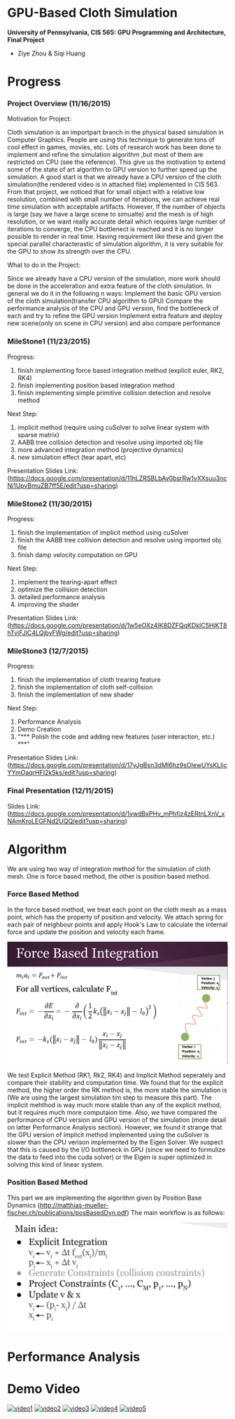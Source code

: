 GPU-Based Cloth Simulation
================

**University of Pennsylvania, CIS 565: GPU Programming and Architecture, Final Project**

* Ziye Zhou & Siqi Huang

Progress
========================
### Project Overview (11/16/2015)

Motivation for Project:

Cloth simulation is an importpart branch in the physical based simulation in Computer Graphics. People are using this technique to generate tons of cool effect in games, movies, etc. Lots of research work has been done to implement and refine the simulation algorithm ,but most of them are restricted on CPU (see the reference). This give us the motivation to extend some of the state of art algorithm to GPU version to further speed up the simulation. A good start is that we already have a CPU version of the cloth simulation(the rendered video is in attached file) implemented in CIS 563. From that project, we noticed that for small object with a relative low resolution, combined with small number of iterations, we can achieve real time simulation with acceptable artifacts. However, If the number of objects is large (say we have a large scene to simualte) and the mesh is of high resolution, or we want really accurate detail which requires large number of iterations to converge, the CPU bottlenect is reached and it is no longer possible to render in real time. Having requirement like these and given the special parallel characterastic of simulation algorithm, it is very suitable for the GPU to show its strength over the CPU.

What to do in the Project:

Since we already have a CPU version of the simulation, more work should be done in the acceleration and extra feature of the cloth simulation. In general we do it in the following n ways:
Implement the basic GPU version of the cloth simulation(transfer CPU algorithm to GPU)
Compare the performance analysis of the CPU and GPU version, find the bottleneck of each and try to refine the GPU version
Implement extra feature and deploy new scene(only on scene in CPU version) and also compare performance

### MileStone1 (11/23/2015)
Progress:

1. finish implementing force based integration method (explicit euler, RK2, RK4) 
2. finish implementing position based integration method
3. finish implementing simple primitive collision detection and resolve method

Next Step:

1. implicit method (require using cuSolver to solve linear system with sparse matrix)
2. AABB tree collision detection and resolve using imported obj file
3. more advanced integration method (projective dynamics)
4. new simulation effect (tear apart, etc)

Presentation Slides Link: (https://docs.google.com/presentation/d/11hLZRSBLbAv0bsrRw1vXXsuu3ncNj1UpvBmuZB7ff5E/edit?usp=sharing)

### MileStone2 (11/30/2015)

Progress:

1. finish the implementation of implicit method using cuSolver
2. finish the AABB tree collision detection and resolve using imported obj file
3. finish damp velocity computation on GPU

Next Step:

1. implement the tearing-apart effect
2. optimize the collision detection
3. detailed performance analysis
4. improving the shader

Presentation Slides Link: (https://docs.google.com/presentation/d/1w5eOXz4IK8DZFQqKDkIC5HjKT8hTvjFJlC4LQjbyFWg/edit?usp=sharing)

### MileStone3 (12/7/2015)

Progress:

1. finish the implementation of cloth trearing feature
2. finish the implementation of cloth self-collision
3. finish the implementation of new shader


Next Step:

1. Performance Analysis
2. Demo Creation
3. "*** Polish the code and adding new features (user interaction, etc.) ***"

Presentation Slides Link: (https://docs.google.com/presentation/d/17yJgBsn3dMI6hz9sOIewUYsKLIjcYYmOaqrHFI2k5ks/edit?usp=sharing)

### Final Presentation (12/11/2015)

Slides Link: (https://docs.google.com/presentation/d/1ywdBxPHv_mPhfjz4zERtnLXnV_xNAmKroLEGFNd2UQQ/edit?usp=sharing)

Algorithm
========================

We are using two way of integration method for the simulation of cloth mesh. One is force based method, the other is position based method.

### Force Based Method

In the force based method, we treat each point on the cloth mesh as a mass point, which has the property of position and velocity. We attach spring for each pair of neighbour points and apply Hook's Law to calculate the internal force and update the position and velocity each frame.

![](https://github.com/siqihuang/CIS565_FINAL_ClothSim/blob/master/pic/force_based_method.png?raw=true)

We test Explicit Method (RK1, Rk2, RK4) and Implicit Method seperately and compare their stability and computation time. We found that for the explicit method, the higher order the RK method is, the more stable the simulation is (We are using the largest simulation tim step to measure this part). The implicit mehthod is way much more stable than any of the explicit method, but it requires much more computaion time. Also, we have compared the performance of CPU version and GPU version of the simulation (more detail on latter Performance Analysis section). However, we found it strange that the GPU version of implicit method implemented using the cuSolver is slower than the CPU verison implemented by the Eigen Solver. We suspect that this is caused by the I/O bottleneck in GPU (since we need to formulize the data to feed into the cuda solver) or the Eigen is super optimized in solving this kind of linear system.

### Position Based Method

This part we are implementing the algorithm given by Position Base Dynamics (http://matthias-mueller-fischer.ch/publications/posBasedDyn.pdf) The main workflow is as follows:

![](https://github.com/siqihuang/CIS565_FINAL_ClothSim/blob/master/pic/pbd_workflow.png?raw=true)

Performance Analysis
========================

Demo Video
========================
[![video1](http://img.youtube.com/vi/uJImY-I7LBU/0.jpg)](http://www.youtube.com/watch?v=uJImY-I7LBU)
[![video2](http://img.youtube.com/vi/bkrS-DjJZrM/0.jpg)](http://www.youtube.com/watch?v=bkrS-DjJZrM)
[![video3](http://img.youtube.com/vi/jIAqLqZhTg0/0.jpg)](http://www.youtube.com/watch?v=jIAqLqZhTg0)
[![video4](http://img.youtube.com/vi/n8ZgMlkArFg/0.jpg)](http://www.youtube.com/watch?v=n8ZgMlkArFg)
[![video5](http://img.youtube.com/vi/tuhjUOxhpA0/0.jpg)](http://www.youtube.com/watch?v=tuhjUOxhpA0)
